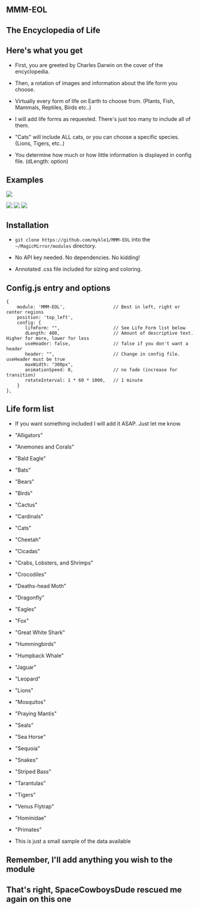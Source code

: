 ## MMM-EOL

## The Encyclopedia of Life

## Here's what you get

* First, you are greeted by Charles Darwin on the cover of the encyclopedia.

* Then, a rotation of images and information about the life form you choose.

* Virtually every form of life on Earth to choose from. (Plants, Fish, Mammals, Reptiles, Birds etc..)

* I will add life forms as requested. There's just too many to include all of them.

* "Cats" will include ALL cats, or you can choose a specific species. (Lions, Tigers, etc..)

* You determine how much or how little information is displayed in config file. (dLength: option)

## Examples

![](images/darwin.jpg)

![](images/2.JPG) ![](images/3.JPG) ![](images/4.JPG) 

## Installation

* `git clone https://github.com/mykle1/MMM-EOL` into the `~/MagicMirror/modules` directory.

* No API key needed. No dependencies. No kidding!

* Annotated .css file included for sizing and coloring.

## Config.js entry and options

    {
        module: 'MMM-EOL',                  // Best in left, right or center regions
        position: 'top_left',
        config: {
           lifeForm: "",                    // See Life Form list below
           dLength: 400,                    // Amount of descriptive text. Higher for more, lower for less
           useHeader: false,                // false if you don't want a header      
           header: "",                      // Change in config file. useHeader must be true
           maxWidth: "300px",
           animationSpeed: 0,               // no fade (increase for transition)
           rotateInterval: 1 * 60 * 1000,   // 1 minute
        }
    },

## Life form list
* If you want something included I will add it ASAP. Just let me know.

* "Alligators"
* "Anemones and Corals"
* "Bald Eagle"
* "Bats"
* "Bears"
* "Birds"
* "Cactus"
* "Cardinals"
* "Cats"
* "Cheetah"
* "Cicadas"
* "Crabs, Lobsters, and Shrimps"
* "Crocodiles"
* "Deaths-head Moth"
* "Dragonfly"
* "Eagles"
* "Fox"
* "Great White Shark"
* "Hummingbirds"
* "Humpback Whale"
* "Jaguar"
* "Leopard"
* "Lions"
* "Mosquitos"
* "Praying Mantis"
* "Seals"
* "Sea Horse"
* "Sequoia"
* "Snakes"
* "Striped Bass"
* "Tarantulas"
* "Tigers"
* "Venus Flytrap"
* "Hominidae"
* "Primates"

* This is just a small sample of the data available

## Remember, I'll add anything you wish to the module
	
## That's right, SpaceCowboysDude rescued me again on this one
